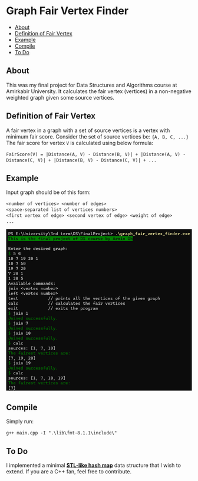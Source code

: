 
# Graph Fair Vertex Finder

- [About](#about)
- [Definition of Fair Vertex](#definition-of-fair-vertex)
- [Example](#example)
- [Compile](#compile)
- [To Do](#to-do)

## About
This was my final project for Data Structures and Algorithms course at Amirkabir University.
It calculates the fair vertex (vertices) in a non-negative weighted graph given some source vertices.

## Definition of Fair Vertex
A fair vertex in a graph with a set of source vertices is a vertex with minimum fair score.
Consider the set of source vertices be: `{A, B, C, ...}`
The fair score for vertex `V` is calculated using below formula:

```
FairScore(V) = |Distance(A, V) - Distance(B, V)| + |Distance(A, V) - Distance(C, V)| + |Distance(B, V) - Distance(C, V)| + ...
```

## Example
Input graph should be of this form:
```
<number of vertices> <number of edges>
<space-separated list of vertices numbers>
<first vertex of edge> <second vertex of edge> <weight of edge>
...
```
![Example](/doc/screenshot.png "Example")

## Compile
Simply run:
```
g++ main.cpp -I ".\lib\fmt-8.1.1\include\"
```

## To Do
I implemented a minimal **[STL-like hash map](hash_map.cpp)** data structure that I wish to extend.
If you are a C++ fan, feel free to contribute.

